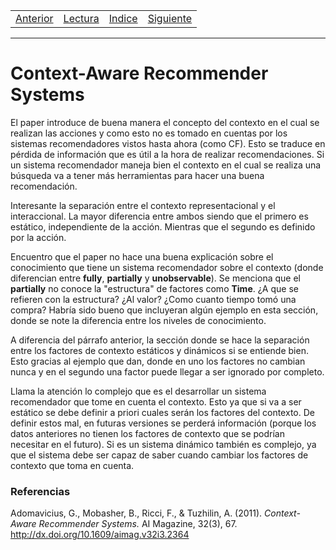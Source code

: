 <table><tr><td>
  <a href="./Blog10.md">Anterior</a>
</td><td>
  <a href="./Lecturas/Blog11.pdf">Lectura</a>
</td><td>
  <a href="./README.md">Indice</a>
</td><td>
  <a href="./Blog12.md">Siguiente</a>
</td></tr></table>

***

# Context-Aware Recommender Systems

El paper introduce de buena manera el concepto del contexto en el cual se realizan las acciones y como esto no es tomado en cuentas por los sistemas recomendadores vistos hasta ahora (como CF).
Esto se traduce en pérdida de información que es útil a la hora de realizar recomendaciones.
Si un sistema recomendador maneja bien el contexto en el cual se realiza una búsqueda va a tener más herramientas para hacer una buena recomendación.

Interesante la separación entre el contexto representacional y el interaccional.
La mayor diferencia entre ambos siendo que el primero es estático, independiente de la acción.
Mientras que el segundo es definido por la acción.

Encuentro que el paper no hace una buena explicación sobre el conocimiento que tiene un sistema recomendador sobre el contexto (donde diferencian entre __fully__, __partially__ y __unobservable__).
Se menciona que el __partially__ no conoce la "estructura" de factores como __Time__.
¿A que se refieren con la estructura?
¿Al valor? ¿Como cuanto tiempo tomó una compra?
Habría sido bueno que incluyeran algún ejemplo en esta sección, donde se note la diferencia entre los niveles de conocimiento.

A diferencia del párrafo anterior, la sección donde se hace la separación entre los factores de contexto estáticos y dinámicos si se entiende bien.
Esto gracias al ejemplo que dan, donde en uno los factores no cambian nunca y en el segundo una factor puede llegar a ser ignorado por completo.

Llama la atención lo complejo que es el desarrollar un sistema recomendador que tome en cuenta el contexto.
Esto ya que si va a ser estático se debe definir a priori cuales serán los factores del contexto.
De definir estos mal, en futuras versiones se perderá información (porque los datos anteriores no tienen los factores de contexto que se podrían necesitar en el futuro).
Si es un sistema dinámico también es complejo, ya que el sistema debe ser capaz de saber cuando cambiar los factores de contexto que toma en cuenta.


### Referencias

Adomavicius, G., Mobasher, B., Ricci, F., & Tuzhilin, A. (2011). _Context-Aware Recommender Systems._ AI Magazine, 32(3), 67. http://dx.doi.org/10.1609/aimag.v32i3.2364
